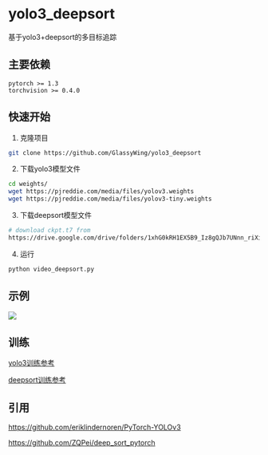 # yolo3_deepsort

基于yolo3+deepsort的多目标追踪

## 主要依赖

```
pytorch >= 1.3
torchvision >= 0.4.0
```

## 快速开始

1. 克隆项目

```sh
git clone https://github.com/GlassyWing/yolo3_deepsort
```

2. 下载yolo3模型文件

```sh
cd weights/
wget https://pjreddie.com/media/files/yolov3.weights
wget https://pjreddie.com/media/files/yolov3-tiny.weights
```

3. 下载deepsort模型文件

```sh
# download ckpt.t7 from
https://drive.google.com/drive/folders/1xhG0kRH1EX5B9_Iz8gQJb7UNnn_riXi6 to this folder
```

4. 运行

```sh
python video_deepsort.py
```

## 示例

<img src="assets/track.gif">

## 训练

[yolo3训练参考](https://github.com/eriklindernoren/PyTorch-YOLOv3)

[deepsort训练参考](https://github.com/ZQPei/deep_sort_pytorch)

## 引用

https://github.com/eriklindernoren/PyTorch-YOLOv3

https://github.com/ZQPei/deep_sort_pytorch